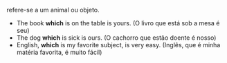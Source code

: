refere-se a um animal ou objeto.

- The book **which** is on the table is yours. (O livro que está sob a mesa é seu)
- The dog **which** is sick is ours. (O cachorro que estão doente é nosso)
- English, **which** is my favorite subject, is very easy. (Inglês, que é minha matéria favorita, é muito fácil)
